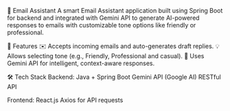 📧 Email Assistant
A smart Email Assistant application built using Spring Boot for backend and integrated with Gemini API to generate AI-powered responses to emails with customizable tone options like friendly or professional.

🚀 Features
✉️ Accepts incoming emails and auto-generates draft replies.
💡 Allows selecting tone (e.g., Friendly, Professional and casual).
🧠 Uses Gemini API for intelligent, context-aware responses.

🛠️ Tech Stack
Backend:
Java + Spring Boot
Gemini API (Google AI)
RESTful API

Frontend:
React.js
Axios for API requests
